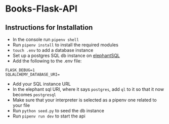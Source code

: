 # Books-Flask-API

## Instructions for Installation
- In the console run `pipenv shell`
- Run `pipenv install` to install the required modules
- `touch .env` to add a database instance
- Set up a postgres SQL db instance on [elephantSQL](https://www.elephantsql.com/)
- Add the following to the .env file:
```
FLASK_DEBUG=1
SQLALCHEMY_DATABASE_URI=
```
- Add your SQL instance URL 
- In the elephant sql URI, where it says `postgres`, add `ql` to it so that it now becomes `postgresql`
- Make sure that your interpreter is selected as a pipenv one related to your file
- Run `python seed.py` to seed the db instance
- Run `pipenv run dev` to start the api
